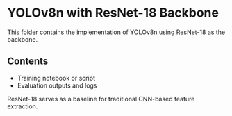 # YOLOv8n with ResNet-18 Backbone

This folder contains the implementation of YOLOv8n using ResNet-18 as the backbone.

## Contents

- Training notebook or script
- Evaluation outputs and logs

ResNet-18 serves as a baseline for traditional CNN-based feature extraction.
